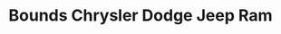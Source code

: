 ---
title: "Bounds Chrysler Dodge Jeep Ram"
url: /livingston/bounds-chrysler-dodge-jeep-ram/
shop: car
---